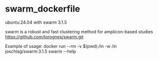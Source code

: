# swarm_dockerfile

ubuntu:24.04 with swarm 3.1.5

swarm is a robust and fast clustering method for amplicon-based studies
https://github.com/torognes/swarm.git

Example of usage:
docker run --rm -v $(pwd):/in -w /in joschlag/swarm:3.1.5 swarm --help

